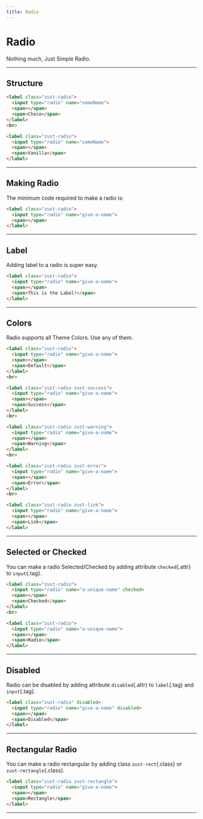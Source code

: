 ```yaml
---
title: Radio
---
```


# Radio
Nothing much, Just Simple Radio.

---


## Structure
```html {snippet}
<label class="zust-radio">
  <input type="radio" name="someName">
  <span></span>
  <span>Choco</span>
</label>
<br>

<label class="zust-radio">
  <input type="radio" name="someName">
  <span></span>
  <span>Vanilla</span>
</label>
```
---


## Making Radio
The minimum code required to make a radio is:

```html {snippet}
<label class="zust-radio">
  <input type="radio" name="give-a-name">
  <span></span>
</label>
```
---


## Label
Adding label to a radio is super easy.

```html {snippet}
<label class="zust-radio">
  <input type="radio" name="give-a-name">
  <span></span>
  <span>This is the Label!</span>
</label>
```
---


## Colors
Radio supports all Theme Colors. Use any of them.

```html {snippet}
<label class="zust-radio">
  <input type="radio" name="give-a-name">
  <span></span>
  <span>Default</span>
</label>
<br>

<label class="zust-radio zust-success">
  <input type="radio" name="give-a-name">
  <span></span>
  <span>Success</span>
</label>
<br>

<label class="zust-radio zust-warning">
  <input type="radio" name="give-a-name">
  <span></span>
  <span>Warning</span>
</label>
<br>

<label class="zust-radio zust-error">
  <input type="radio" name="give-a-name">
  <span></span>
  <span>Error</span>
</label>
<br>

<label class="zust-radio zust-link">
  <input type="radio" name="give-a-name">
  <span></span>
  <span>Link</span>
</label>
```
---


## Selected or Checked
You can make a radio Selected/Checked by adding attribute `checked`{.attr} to `input`{.tag}.

```html {snippet}
<label class="zust-radio">
  <input type="radio" name="a-unique-name" checked>
  <span></span>
  <span>Checked</span>
</label>
<br>

<label class="zust-radio">
  <input type="radio" name="a-unique-name">
  <span></span>
  <span>Radio</span>
</label>
```
---


## Disabled
Radio can be disabled by adding attribute `disabled`{.attr} to `label`{.tag} and `input`{.tag}.

```html {snippet}
<label class="zust-radio" disabled>
  <input type="radio" name="give-a-name" disabled>
  <span></span>
  <span>Disabled</span>
</label>
```
---


## Rectangular Radio
You can make a radio rectangular by adding class `zust-rect`{.class} or `zust-rectangle`{.class}.

```html {snippet}
<label class="zust-radio zust-rectangle">
  <input type="radio" name="give-a-name">
  <span></span>
  <span>Rectangle</span>
</label>
```
---
